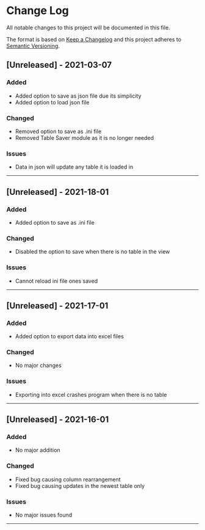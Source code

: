 # Change Log
All notable changes to this project will be documented in this file.
 
The format is based on [Keep a Changelog](http://keepachangelog.com/)
and this project adheres to [Semantic Versioning](http://semver.org/).

## [Unreleased] - 2021-03-07
### Added
- Added option to save as json file due its simplicity
- Added option to load json file
### Changed
- Removed option to save as .ini file
- Removed Table Saver module as it is no longer needed
### Issues
- Data in json will update any table it is loaded in 
<hr>

## [Unreleased] - 2021-18-01
### Added
- Added option to save as .ini file
### Changed
- Disabled the option to save when there is no table in the view
### Issues
- Cannot reload ini file ones saved
<hr>

## [Unreleased] - 2021-17-01
### Added
- Added option to export data into excel files
### Changed
- No major changes
### Issues
- Exporting into excel crashes program when there is no table
<hr>

## [Unreleased] - 2021-16-01
### Added
- No major addition
### Changed
- Fixed bug causing column rearrangement
- Fixed bug causing updates in the newest table only
### Issues
- No major issues found
<hr>